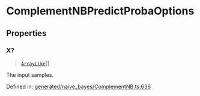 # ComplementNBPredictProbaOptions

## Properties

### X?

> [`ArrayLike`](../types/ArrayLike.md)[]

The input samples.

Defined in:  [generated/naive\_bayes/ComplementNB.ts:636](https://github.com/transitive-bullshit/scikit-learn-ts/blob/122b3c0/packages/sklearn/src/generated/naive_bayes/ComplementNB.ts#L636)

